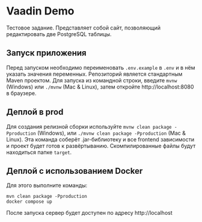 # Vaadin Demo

Тестовое задание. Представляет собой сайт, позволяющий редактировать две PostgreSQL таблицы.

## Запуск приложения

Перед запуском необходимо переименовать `.env.example` в `.env` и в нём указать значения переменных.
Репозиторий является стандартным Maven проектом. Для запуска из командной строки,
введите `mvnw` (Windows) или `./mvnw` (Mac & Linux), затем откройте
http://localhost:8080 в браузере.

## Деплой в prod

Для создания релизной сборки используйте `mvnw clean package -Pproduction` (Windows),
или `./mvnw clean package -Pproduction` (Mac & Linux).
Эта команда соберёт .jar-библиотеку и все frontend зависимости и проект будет готов к развёртыванию.
Скомпилированные файлы будут находиться папке `target`.

## Деплой с использованием Docker

Для этого выполните команды:

```
mvn clean package -Pproduction
docker compose up
```

После запуска сервер будет доступен по адресу http://localhost

